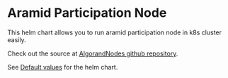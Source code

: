 # Aramid Participation Node

This helm chart allows you to run aramid participation node in k8s cluster easily.

Check out the source at [AlgorandNodes github repository](https://github.com/scholtz/AlgorandNodes/tree/main/helm).

See [Default values](https://github.com/scholtz/AlgorandNodes/blob/main/helm/aramid-participation/values.yaml) for the helm chart.